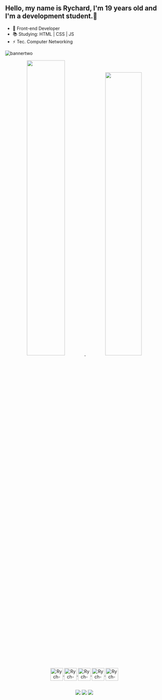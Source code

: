 ## Hello, my name is Rychard, I'm 19 years old and I'm a development student.👋

- 🔭 Front-end Developer
- 📚 Studying: HTML | CSS | JS
- ⚡ Tec. Computer Networking

![bannertwo](https://user-images.githubusercontent.com/106812762/209670359-c19c57ab-0e0d-49d0-96b6-e2e352d17734.png)

<div align="center">
  <a href="https://github.com/rychardbarros">
  <img width="49%" src="https://github-readme-stats.vercel.app/api?username=RychardBarros&show_icons=true&theme=radical&include_all_commits=true&count_private=true"/>
  <img width="48%" src="https://github-readme-stats.vercel.app/api/top-langs/?username=RychardBarros&layout=compact&langs_count=7&theme=radical"/>
</div>
  <div align="center"><br>
  <img align="center" alt="Rych-HTML" height="40" width="40" src="https://cdn.jsdelivr.net/gh/devicons/devicon/icons/html5/html5-original.svg">
  <img align="center" alt="Rych-CSS" height="40" width="40" src="https://cdn.jsdelivr.net/gh/devicons/devicon/icons/css3/css3-original.svg">
  <img align="center" alt="Rych-Js" height="40" width="40" src="https://cdn.jsdelivr.net/gh/devicons/devicon/icons/javascript/javascript-original.svg">
  <img align="center" alt="Rych-Git" height="40" width="40" src="https://cdn.jsdelivr.net/gh/devicons/devicon/icons/git/git-original.svg">
  <img align="center" alt="Rych-GitHub" height="40" width="40" src="https://cdn.jsdelivr.net/gh/devicons/devicon/icons/github/github-original.svg">
 </div>
  
  ##
  
  <div align="center">
  <a href="https://www.instagram.com/_rychardx_/" target="_blank"><img src="https://img.shields.io/badge/-Instagram-%23E4405F?style=for-the-badge&logo=instagram&logoColor=white" target="_blank"></a> 
  <a href = "mailto:rychard.barros.dev@gmail.com"><img src="https://img.shields.io/badge/-Gmail-%23333?style=for-the-badge&logo=gmail&logoColor=white" target="_blank"></a>
  <a href="https://www.linkedin.com/in/rychard-barros-3846431b7/" target="_blank"><img src="https://img.shields.io/badge/-LinkedIn-%230077B5?style=for-the-badge&logo=linkedin&logoColor=white" target="_blank"></a>
 
  </div> 
  

